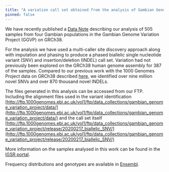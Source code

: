 ```yaml
---
title: "A variation call set obtained from the analysis of Gambian Genome Variation Project samples on GRCh38"
pinned: false
---
```

We have recently published a [Data Note](https://wellcomeopenresearch.org/articles/6-239) describing our analysis of 505 samples from four Gambian populations in the Gambian Genome Variation Project (GGVP) on GRCh38.

For the analysis we have used a multi-caller site discovery approach along with imputation and phasing to produce a phased biallelic single nucleotide variant (SNV) and insertion/deletion (INDEL) call set. Variation had not previously been explored on the GRCh38 human genome assembly for 387 of the samples. Compared to our previous work with the 1000 Genomes Project data on GRCh38 described [here](https://wellcomeopenresearch.org/articles/4-50/v2), we identified over nine million novel SNVs and over 870 thousand novel INDELs.

The files generated in this analysis can be accessed from our FTP. Including the alignment files used in the variant identification [http://ftp.1000genomes.ebi.ac.uk/vol1/ftp/data_collections/gambian_genome_variation_project/data/](http://ftp.1000genomes.ebi.ac.uk/vol1/ftp/data_collections/gambian_genome_variation_project/data/) and the call set itself [http://ftp.1000genomes.ebi.ac.uk/vol1/ftp/data_collections/gambian_genome_variation_project/release/20200217_biallelic_SNV/](http://ftp.1000genomes.ebi.ac.uk/vol1/ftp/data_collections/gambian_genome_variation_project/release/20200217_biallelic_SNV/)

More information on the samples analysed in this work can be found in the [IGSR portal](https://www.internationalgenome.org/data-portal/data-collection/ggvp-grch38).

Frequency distributions and genotypes are available in [Ensembl](http://www.ensembl.org/Homo_sapiens/Variation/Population?r=1:822311-822311;v=rs74045212;vdb=variation;vf=1082154_).